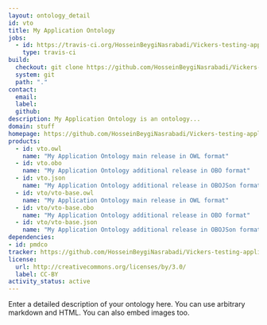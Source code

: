 ```yaml
---
layout: ontology_detail
id: vto
title: My Application Ontology
jobs:
  - id: https://travis-ci.org/HosseinBeygiNasrabadi/Vickers-testing-application-ontology
    type: travis-ci
build:
  checkout: git clone https://github.com/HosseinBeygiNasrabadi/Vickers-testing-application-ontology.git
  system: git
  path: "."
contact:
  email: 
  label: 
  github: 
description: My Application Ontology is an ontology...
domain: stuff
homepage: https://github.com/HosseinBeygiNasrabadi/Vickers-testing-application-ontology
products:
  - id: vto.owl
    name: "My Application Ontology main release in OWL format"
  - id: vto.obo
    name: "My Application Ontology additional release in OBO format"
  - id: vto.json
    name: "My Application Ontology additional release in OBOJSon format"
  - id: vto/vto-base.owl
    name: "My Application Ontology main release in OWL format"
  - id: vto/vto-base.obo
    name: "My Application Ontology additional release in OBO format"
  - id: vto/vto-base.json
    name: "My Application Ontology additional release in OBOJSon format"
dependencies:
- id: pmdco
tracker: https://github.com/HosseinBeygiNasrabadi/Vickers-testing-application-ontology/issues
license:
  url: http://creativecommons.org/licenses/by/3.0/
  label: CC-BY
activity_status: active
---
```


Enter a detailed description of your ontology here. You can use arbitrary markdown and HTML.
You can also embed images too.

